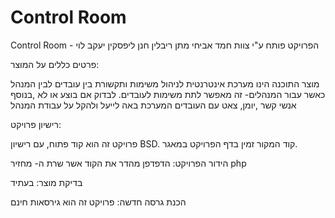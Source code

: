 <h1>Control Room</h1>

Control Room -
הפרויקט פותח ע"י צוות
חמד אביחי 
מתן ריבלין
חנן ליפסקין 
יעקב לוי

פרטים כללים על המוצר:

מוצר התוכנה הינו מערכת אינטרנטית לניהול משימות ותקשורת בין עובדים לבין המנהל
כאשר עבור המנהלים- זה מאפשר  לתת משימות לעובדים. לבדוק אם בוצע או לא ,בנוסף אנשי קשר ,יומן, צאט עם העובדים
המערכת באה לייעל ולהקל על עבודת המנהל

רישיון פרויקט:

 פרויקט זה הוא קוד פתוח, עם רישיון BSD.
קוד המקור זמין בדף הפרויקט במאגר.

הידור הפרויקט:
הדפדפן מהדר את הקוד אשר שרת ה-
 מחזיר php

בדיקת מוצר:
בעתיד

הכנת גרסה חדשה:
פרויקט זה הוא גירסאות חינם
